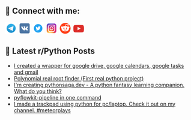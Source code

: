 ## 🔎 Connect with me:
[<img src="https://github.com/bullbesh/bullbesh/blob/main/images/Telegram.png" width="32" height="32" />](https://t.me/bullbesh)
[<img src="https://github.com/bullbesh/bullbesh/blob/main/images/VK.png" width="32" height="32" />](https://vk.com/bullbesh)
[<img src="https://github.com/bullbesh/bullbesh/blob/main/images/Twitter.png" width="32" height="32" />](https://twitter.com/bullbesh1)
[<img src="https://github.com/bullbesh/bullbesh/blob/main/images/Instagram.png" width="32" height="32" />](https://www.instagram.com/bullbesh)
[<img src="https://github.com/bullbesh/bullbesh/blob/main/images/Reddit.png" width="32" height="32" />](https://www.reddit.com/user/bullbesh)
[<img src="https://github.com/bullbesh/bullbesh/blob/main/images/YouTube.png" width="32" height="32" />](https://www.youtube.com/channel/UCtfjRs6uzgq5mfm8S06WTcg)

## 📕 Latest r/Python Posts
<!-- BLOG-POST-LIST:START -->
- [I created a wrapper for google drive, google calendars, google tasks and gmail](https://www.reddit.com/r/Python/comments/1movsu6/i_created_a_wrapper_for_google_drive_google/)
- [Polynomial real root finder &lpar;First real python project&rpar;](https://www.reddit.com/r/Python/comments/1moqu1g/polynomial_real_root_finder_first_real_python/)
- [I&#39;m creating pythonsaga.dev - A python fantasy learning companion. What do you think?](https://www.reddit.com/r/Python/comments/1mojgpf/im_creating_pythonsagadev_a_python_fantasy/)
- [pyflowkit-pipeline in one command](https://www.reddit.com/r/Python/comments/1moghs4/pyflowkitpipeline_in_one_command/)
- [I made a trackpad using python for pc/laptop. Check it out on my channel. #meteorplays](https://www.reddit.com/r/Python/comments/1moe4w2/i_made_a_trackpad_using_python_for_pclaptop_check/)
<!-- BLOG-POST-LIST:END -->

